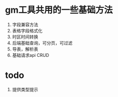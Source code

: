 # gm工具共用的一些基础方法  
1. 字段兼容方法
2. 表格字段格式化
3. 时区时间转换
4. 后端基础查询，可分页，可过滤
5. 导表，解析表
6. 基础请求api  CRUD

# todo
1. 提供类型提示
